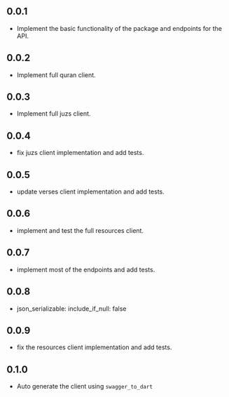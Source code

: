 ## 0.0.1
- Implement the basic functionality of the package and endpoints for the API.

## 0.0.2
- Implement full quran client.

## 0.0.3
- Implement full juzs client.

## 0.0.4
- fix juzs client implementation and add tests.

## 0.0.5
- update verses client implementation and add tests. 

## 0.0.6
- implement and test the full resources client.

## 0.0.7
- implement most of the endpoints and add tests.

## 0.0.8
- json_serializable: include_if_null: false

## 0.0.9
- fix the resources client implementation and add tests.

## 0.1.0
- Auto generate the client using `swagger_to_dart`